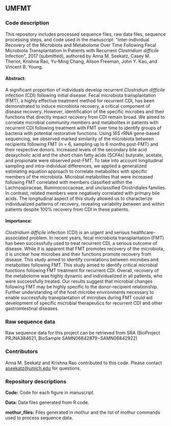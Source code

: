 ## UMFMT

### Code description

This repository includes processed sequence files, raw data files, sequence processing steps, and code used in the manuscript: "Inter-individual Recovery of the Microbiota and Metabolome Over Time Following Fecal Microbiota Transplantation in Patients with Recurrent *Clostridium difficile* Infection", 2017 (submitted), authored by Anna M. Seekatz, Casey M. Theriot, Krishna Rao, Yu-Ming Chang, Alison Freeman, John Y. Kao, and Vincent B. Young.

#### Abstract:

A significant proportion of individuals develop recurrent *Clostridium difficile* infection (CDI) following initial disease. Fecal microbiota transplantation (FMT), a highly effective treatment method for recurrent CDI, has been demonstrated to induce microbiota recovery, a critical component of disease recovery. However, identification of the specific microbes and their functions that directly impact recovery from CDI remain broad. We aimed to correlate microbial community members and metabolites in patients with recurrent CDI following treatment with FMT over time to identify groups of bacteria with potential restorative functions. Using 16S rRNA gene-based sequencing, we observed marked similarity of the microbiota between recipients following FMT (n = 6, sampling up to 6 months post-FMT) and their respective donors. Increased levels of the secondary bile acid deoxycholic acid and the short chain fatty acids (SCFAs) butyrate, acetate, and propionate were observed post-FMT. To take into account longitudinal sampling and intra-individual differences, we applied a generalized estimating equation approach to correlate metabolites with specific members of the microbiota. Microbial metabolites that were increased following FMT correlated with members classified within the Lachnospiraceae, Ruminococcaceae, and unclassified Clostridiales families. In contrast, related members were negatively correlated with primary bile acids. The longitudinal aspect of this study allowed us to characterize individualized patterns of recovery, revealing variability between and within patients despite 100% recovery from CDI in these patients.

#### Importance:

*Clostridium difficile* infection (CDI) is an urgent and serious healthcare-associated problem. In recent years, fecal microbiota transplantation (FMT) has been successfully used to treat recurrent CDI, a serious outcome of disease. While it is apparent that FMT promotes recovery of the microbiota, it is unclear how microbes and their functions promote recovery from disease. This study aimed to identify correlations between microbes and metabolites following FMT. This study aimed to identify critical microbial functions following FMT treatment for recurrent CDI. Overall, recovery of the metabolome was highly dynamic and individualized in all patients, who were successfully treated. Our results suggest that microbial changes following FMT may be highly specific to the donor-recipient relationship. Further understanding of the host-microbe environments necessary to enable successfully transplantation of microbes during FMT could aid development of specific microbial therapeutics for recurrent CDI and other gastrointestinal diseases.

### Raw sequence data

Raw sequence data for this project can be retrieved from SRA (BioProject PRJNA384621, BioSample SAMN06842879−SAMN06842922)

### Contributors

Anna M. Seekatz and Krishna Rao contributed to this code. Please contact aseekatz@umich.edu for questions.

### Repository descriptions

**Code:** Code for each figure in manuscript.

**Data:** Data files generated from R code.

**mothur_files:** Files generated in mothur and the list of mothur commands used to process sequence data.

